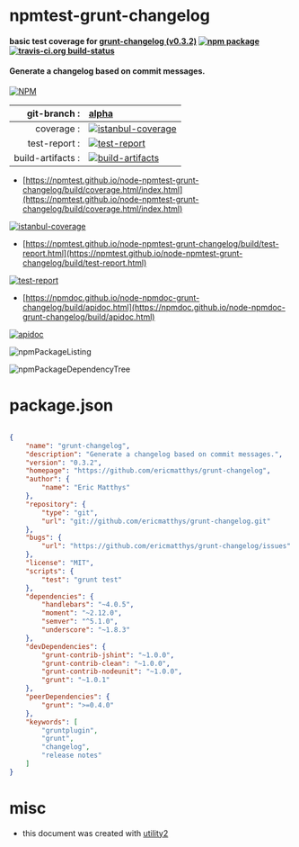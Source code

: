 # npmtest-grunt-changelog

#### basic test coverage for  [grunt-changelog (v0.3.2)](https://github.com/ericmatthys/grunt-changelog)  [![npm package](https://img.shields.io/npm/v/npmtest-grunt-changelog.svg?style=flat-square)](https://www.npmjs.org/package/npmtest-grunt-changelog) [![travis-ci.org build-status](https://api.travis-ci.org/npmtest/node-npmtest-grunt-changelog.svg)](https://travis-ci.org/npmtest/node-npmtest-grunt-changelog)

#### Generate a changelog based on commit messages.

[![NPM](https://nodei.co/npm/grunt-changelog.png?downloads=true&downloadRank=true&stars=true)](https://www.npmjs.com/package/grunt-changelog)

| git-branch : | [alpha](https://github.com/npmtest/node-npmtest-grunt-changelog/tree/alpha)|
|--:|:--|
| coverage : | [![istanbul-coverage](https://npmtest.github.io/node-npmtest-grunt-changelog/build/coverage.badge.svg)](https://npmtest.github.io/node-npmtest-grunt-changelog/build/coverage.html/index.html)|
| test-report : | [![test-report](https://npmtest.github.io/node-npmtest-grunt-changelog/build/test-report.badge.svg)](https://npmtest.github.io/node-npmtest-grunt-changelog/build/test-report.html)|
| build-artifacts : | [![build-artifacts](https://npmtest.github.io/node-npmtest-grunt-changelog/glyphicons_144_folder_open.png)](https://github.com/npmtest/node-npmtest-grunt-changelog/tree/gh-pages/build)|

- [https://npmtest.github.io/node-npmtest-grunt-changelog/build/coverage.html/index.html](https://npmtest.github.io/node-npmtest-grunt-changelog/build/coverage.html/index.html)

[![istanbul-coverage](https://npmtest.github.io/node-npmtest-grunt-changelog/build/screenCapture.buildCi.browser.%252Ftmp%252Fbuild%252Fcoverage.lib.html.png)](https://npmtest.github.io/node-npmtest-grunt-changelog/build/coverage.html/index.html)

- [https://npmtest.github.io/node-npmtest-grunt-changelog/build/test-report.html](https://npmtest.github.io/node-npmtest-grunt-changelog/build/test-report.html)

[![test-report](https://npmtest.github.io/node-npmtest-grunt-changelog/build/screenCapture.buildCi.browser.%252Ftmp%252Fbuild%252Ftest-report.html.png)](https://npmtest.github.io/node-npmtest-grunt-changelog/build/test-report.html)

- [https://npmdoc.github.io/node-npmdoc-grunt-changelog/build/apidoc.html](https://npmdoc.github.io/node-npmdoc-grunt-changelog/build/apidoc.html)

[![apidoc](https://npmdoc.github.io/node-npmdoc-grunt-changelog/build/screenCapture.buildCi.browser.%252Ftmp%252Fbuild%252Fapidoc.html.png)](https://npmdoc.github.io/node-npmdoc-grunt-changelog/build/apidoc.html)

![npmPackageListing](https://npmtest.github.io/node-npmtest-grunt-changelog/build/screenCapture.npmPackageListing.svg)

![npmPackageDependencyTree](https://npmtest.github.io/node-npmtest-grunt-changelog/build/screenCapture.npmPackageDependencyTree.svg)



# package.json

```json

{
    "name": "grunt-changelog",
    "description": "Generate a changelog based on commit messages.",
    "version": "0.3.2",
    "homepage": "https://github.com/ericmatthys/grunt-changelog",
    "author": {
        "name": "Eric Matthys"
    },
    "repository": {
        "type": "git",
        "url": "git://github.com/ericmatthys/grunt-changelog.git"
    },
    "bugs": {
        "url": "https://github.com/ericmatthys/grunt-changelog/issues"
    },
    "license": "MIT",
    "scripts": {
        "test": "grunt test"
    },
    "dependencies": {
        "handlebars": "~4.0.5",
        "moment": "~2.12.0",
        "semver": "^5.1.0",
        "underscore": "~1.8.3"
    },
    "devDependencies": {
        "grunt-contrib-jshint": "~1.0.0",
        "grunt-contrib-clean": "~1.0.0",
        "grunt-contrib-nodeunit": "~1.0.0",
        "grunt": "~1.0.1"
    },
    "peerDependencies": {
        "grunt": ">=0.4.0"
    },
    "keywords": [
        "gruntplugin",
        "grunt",
        "changelog",
        "release notes"
    ]
}
```



# misc
- this document was created with [utility2](https://github.com/kaizhu256/node-utility2)
